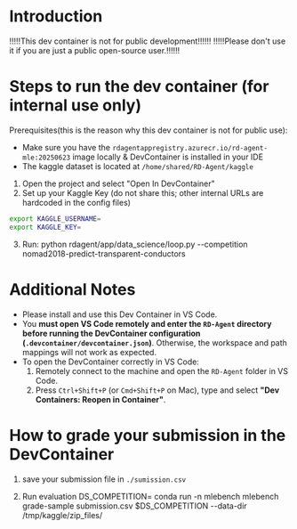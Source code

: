 # Introduction

!!!!!This dev container is not for public development!!!!!!
!!!!!Please don't use it if you are just a public open-source user.!!!!!!

# Steps to run the dev container (for internal use only)

Prerequisites(this is the reason why this dev container is not for public use):

- Make sure you have the `rdagentappregistry.azurecr.io/rd-agent-mle:20250623` image locally & DevContainer is installed in your IDE
- The kaggle dataset is located at `/home/shared/RD-Agent/kaggle`

1. Open the project and select "Open In DevContainer"
2. Set up your Kaggle Key (do not share this; other internal URLs are hardcoded in the config files)

```bash
export KAGGLE_USERNAME=
export KAGGLE_KEY=
```

3. Run: python rdagent/app/data_science/loop.py --competition nomad2018-predict-transparent-conductors


# Additional Notes
- Please install and use this Dev Container in VS Code.
- You **must open VS Code remotely and enter the `RD-Agent` directory before running the DevContainer configuration (`.devcontainer/devcontainer.json`)**. Otherwise, the workspace and path mappings will not work as expected.
- To open the DevContainer correctly in VS Code:
  1. Remotely connect to the machine and open the `RD-Agent` folder in VS Code.
  2. Press `Ctrl+Shift+P` (or `Cmd+Shift+P` on Mac), type and select **"Dev Containers: Reopen in Container"**.



# How to grade your submission in the DevContainer

1. save your submission file in `./sumission.csv`

2. Run evaluation
DS_COMPETITION=<your competition name>
conda run -n mlebench  mlebench grade-sample submission.csv $DS_COMPETITION --data-dir /tmp/kaggle/zip_files/